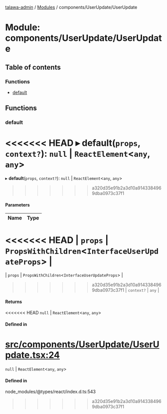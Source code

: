 [talawa-admin](../README.md) / [Modules](../modules.md) / components/UserUpdate/UserUpdate

# Module: components/UserUpdate/UserUpdate

## Table of contents

### Functions

- [default](components_UserUpdate_UserUpdate.md#default)

## Functions

### default

<<<<<<< HEAD
▸ **default**(`props`, `context?`): ``null`` \| `ReactElement`\<`any`, `any`\>
=======
▸ **default**(`props`, `context?`): ``null`` \| `ReactElement`<`any`, `any`\>
>>>>>>> a320d35e91b2a3d10a9143384969dba0973c37f1

#### Parameters

| Name | Type |
| :------ | :------ |
<<<<<<< HEAD
| `props` | `PropsWithChildren`\<`InterfaceUserUpdateProps`\> |
=======
| `props` | `PropsWithChildren`<`InterfaceUserUpdateProps`\> |
>>>>>>> a320d35e91b2a3d10a9143384969dba0973c37f1
| `context?` | `any` |

#### Returns

<<<<<<< HEAD
``null`` \| `ReactElement`\<`any`, `any`\>

#### Defined in

[src/components/UserUpdate/UserUpdate.tsx:24](https://github.com/PalisadoesFoundation/talawa-admin/blob/12d9229/src/components/UserUpdate/UserUpdate.tsx#L24)
=======
``null`` \| `ReactElement`<`any`, `any`\>

#### Defined in

node_modules/@types/react/index.d.ts:543
>>>>>>> a320d35e91b2a3d10a9143384969dba0973c37f1
